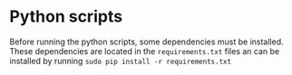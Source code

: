 # Python scripts

Before running the python scripts, some dependencies must be installed. These
dependencies are located in the `requirements.txt` files an can be installed by
running `sudo pip install -r requirements.txt`
